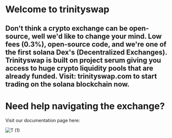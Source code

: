 # Welcome to trinityswap 

Don't think a crypto exchange can be open-source, well we'd like to change your mind. Low fees (0.3%), open-source code, and we're one of the first solana Dex's (Decentralized Exchanges). Trinityswap is built on project serum giving you access to huge crypto liquidity pools that are already funded. Visit: trinityswap.com to start trading on the solana blockchain now. 
------------------

# Need help navigating the exchange? 

Visit our documentation page here: 

![T (1)](https://user-images.githubusercontent.com/58639429/163871381-6de11052-4031-43ab-b440-5ee56b0cb550.png)
